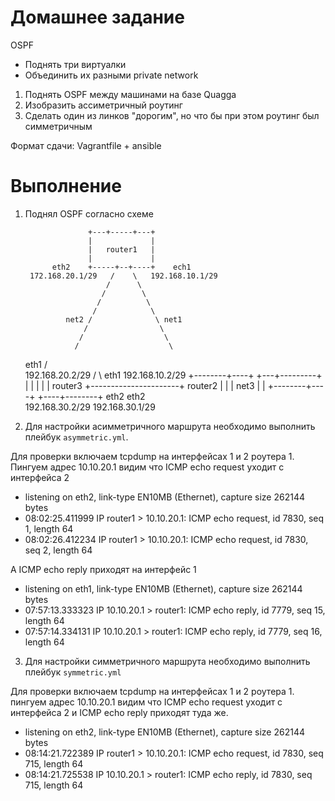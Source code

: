 # Домашнее задание
 OSPF
- Поднять три виртуалки
- Объединить их разными private network
1. Поднять OSPF между машинами на базе Quagga
2. Изобразить ассиметричный роутинг
3. Сделать один из линков "дорогим", но что бы при этом роутинг был симметричным

Формат сдачи:
Vagrantfile + ansible 


# Выполнение

1. Поднял OSPF согласно схеме

					 +---+-----+---+
                     |             |
                     |   router1   |
                     |             |
             eth2    +-----+--+----+ 	ech1
		172.168.20.1/29	  /	   \   192.168.10.1/29
						 /		\
				        /		 \
				       /		  \
				      /			   \
			    net2 /				\ net1
				    /				 \
				   /				  \
				  /					   \
	eth1		 /						\
192.168.20.2/29 /                      	 \	eth1 192.168.10.2/29
	  +--------+----+                      +---+---------+
	  |             |                      |             |
	  |   router3   +----------------------+   router2   |
	  |             |      net3            |             |
	  +--------+----+                      +----+--------+
					eth2					eth2		
					192.168.30.2/29			192.168.30.1/29


2. Для настройки асимметричного маршрута необходимо выполнить плейбук `asymmetric.yml`.

Для проверки включаем tcpdump на интерфейсах 1 и 2 роутера 1. Пингуем адрес 10.10.20.1
видим что ICMP echo request уходит с интерфейса 2
* listening on eth2, link-type EN10MB (Ethernet), capture size 262144 bytes
* 08:02:25.411999 IP router1 > 10.10.20.1: ICMP echo request, id 7830, seq 1, length 64
* 08:02:26.412234 IP router1 > 10.10.20.1: ICMP echo request, id 7830, seq 2, length 64

А ICMP echo reply приходят на интерфейс 1
* listening on eth1, link-type EN10MB (Ethernet), capture size 262144 bytes
* 07:57:13.333323 IP 10.10.20.1 > router1: ICMP echo reply, id 7779, seq 15, length 64
* 07:57:14.334131 IP 10.10.20.1 > router1: ICMP echo reply, id 7779, seq 16, length 64

3. Для настройки симметричного маршрута необходимо выполнить плейбук `symmetric.yml`

Для проверки включаем tcpdump на интерфейсах 1 и 2 роутера 1. пингуем адрес 10.10.20.1
видим что ICMP echo request уходит с интерфейса 2 и ICMP echo reply приходят туда же.
* listening on eth2, link-type EN10MB (Ethernet), capture size 262144 bytes
* 08:14:21.722389 IP router1 > 10.10.20.1: ICMP echo request, id 7830, seq 715, length 64
* 08:14:21.725538 IP 10.10.20.1 > router1: ICMP echo reply, id 7830, seq 715, length 64